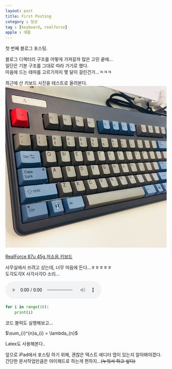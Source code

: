 ```yaml
---
layout: post
title: First Posting
category : 일상
tag : [keyboard, realforce]
apple : 애플
---
```


첫 번째 블로그 포스팅.

블로그 디렉터리 구조를 어떻게 가져갈까 많은 고민 끝에\...<br/>
일단은 기본 구조를 그대로 따라 가기로 했다.<br/>
마음에 드는 테마를 고르기까지 몇 달이 걸린건가\...ㅋㅋㅋ<br/>

최근에 산 키보드 사진을 테스트로 올려본다.<br/>
![Image](/public/photo/keyboard.jpg)

[RealForce 87u 45g 저소음 키보드](http://www.leopold.co.kr/?doc=cart/item.php&it_id=1490676340)


사무실에서 쓰려고 샀는데, 너무 마음에 든다\...ㅎㅎㅎㅎㅎ<br/>
도각도각X 사각사각O 소리\...

<audio src="/public/sound/realforce87u.mp3" controls preload></audio>

```python
for i in range(10):
    print(i)
```

코드 블럭도 실행해보고...

$\sum_{i}^{n}a_{i} = \lambda_{n}$

Latex도 사용해본다..


앞으로 iPad에서 포스팅 하기 위해, 괜찮은 텍스트 에디터 앱이 있는지 알아봐야겠다.
간단한 문서작업만큼은 아이패드로 하는게 편하지\...<del>(누워서 하고 싶다)</del>